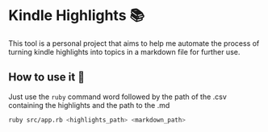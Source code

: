 # Kindle Highlights :books:
This tool is a personal project that aims to help me automate the process of turning kindle highlights into topics in a markdown file for further use.

## How to use it :wrench:
Just use the `ruby` command word followed by the path of the .csv containing the highlights and the path to the .md
```bash
ruby src/app.rb <highlights_path> <markdown_path>
```
